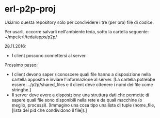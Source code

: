 # erl-p2p-proj

Usiamo questa repository solo per condividere i tre (per ora) file di codice.

Per usarli, occorre salvarli nell'ambiente teda, sotto la cartella seguente:
~/mpe/erl/teda/apps/p2p/

28.11.2016:
- I client possono connettersi al server.

Prossimo passo:
- I client devono saper riconoscere quali file hanno a disposizione nella cartella apposita e inviare l'informazione al server.
[La cartella potrebbe essere .../p2p/shared_files e il client deve ottenere i nomi dei file come stringhe.]
- Il server deve avere a disposizione una struttura dati che permette di sapere quali file sono disponibili nella rete e da quali macchine (o meglio, processi).
[Immagino una cosa tipo una lista di tuple (nome_file,[lista dei pid che condividono il file]).]
